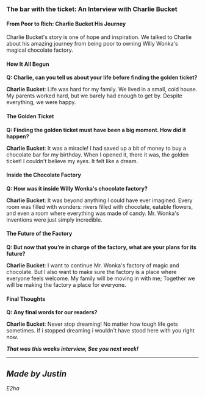 ### The bar with the ticket: An Interview with Charlie Bucket

#### From Poor to Rich: Charlie Bucket His Journey

Charlie Bucket's story is one of hope and inspiration. We talked to Charlie about his amazing journey from being poor to owning Willy Wonka's magical chocolate factory.

#### How It All Begun

**Q: Charlie, can you tell us about your life before finding the golden ticket?**

**Charlie Bucket**: Life was hard for my family. We lived in a small, cold house. My parents worked hard, but we barely had enough to get by. Despite everything, we were happy.

#### The Golden Ticket

**Q: Finding the golden ticket must have been a big moment. How did it happen?**

**Charlie Bucket**: It was a miracle! I had saved up a bit of money to buy a chocolate bar for my birthday. When I opened it, there it was, the golden ticket! I couldn't believe my eyes. It felt like a dream.

#### Inside the Chocolate Factory

**Q: How was it inside Willy Wonka's chocolate factory?**

**Charlie Bucket**: It was beyond anything I could have ever imagined. Every room was filled with wonders: rivers filled with chocolate, eatable flowers, and even a room where everything was made of candy. Mr. Wonka's inventions were just simply incredible.

#### The Future of the Factory

**Q: But now that you’re in charge of the factory, what are your plans for its future?**

**Charlie Bucket**: I want to continue Mr. Wonka's factory of magic and chocolate. But I also want to make sure the factory is a place where everyone feels welcome. My family will be moving in with me; Together we will be making the factory a place for everyone.

#### Final Thoughts

**Q: Any final words for our readers?**

**Charlie Bucket**: Never stop dreaming! No matter how tough life gets sometimes. If i stopped dreaming i wouldn't have stood here with you right now.

***That was this weeks interview, See you next week!***

---
*Made by Justin*
-
*E2ha*
